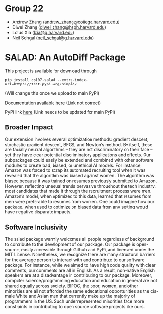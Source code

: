 # Group 22

- Andrew Zhang (andrew_zhang@college.harvard.edu)
- Diwei Zhang (diwei_zhang@hsph.harvard.edu)
- Lotus Xia (lxia@g.harvard.edu)
- Neil Sehgal (neil_sehgal@g.harvard.edu)

# SALAD: An AutoDiff Package

This project is available for download through 
```
pip install cs107-salad --extra-index-url=https://test.pypi.org/simple/
```
(Will change this once we upload to main PyPi)

Documentation available [here](https://duckduckgo.com) (Link not correct)

PyPi link [here](https://test.pypi.org/project/cs107-salad/) (Link needs to be updated for main PyPi)

## Broader Impact

Our extension involves several optimization methods: gradient descent, stochastic gradient descent, BFGS, and Newton’s method. By itself, these are facially neutral algorithms – they are not discriminatory on their face – yet they have clear potential discriminatory applications and effects. Our subpackages could easily be extended and combined with other software modules to create bad, biased, or unethical AI models. For instance, Amazon was forced to scrap its automated recruiting tool when it was revealed that the algorithm was biased against women. The algorithm was biased because it was trained on resumes previously submitted to Amazon. However, reflecting unequal trends pervasive throughout the tech industry, most candidates that made it through the recruitment process were men. Amazon’s model, when optimized to this data, learned that resumes from men were preferable to resumes from women. One could imagine how our package, when used to optimize on biased data from any setting would have negative disparate impacts.



## Software Inclusivity

The salad package warmly welcomes all people regardless of background to contribute to the development of our package. Our package is open-source, easily accessible through Github and PyPi, and licensed under the MIT License. Nonetheless, we recognize there are many structural barriers for the average person to interact with and contribute to our software package. For instance, while we aimed to have high code quality with clear comments, our comments are all in English. As a result, non-native English speakers are at a disadvantage in contributing to our package. Moreover, computer science/programming education and education in general are not shared equally across society. BIPOC, the poor, women, and other minorities are all not afforded the same educational opportunities as the cis-male White and Asian men that currently make up the majority of programmers in the US. Such underrepresented minorities face more constraints in contributing to open source software projects like ours. 
 


